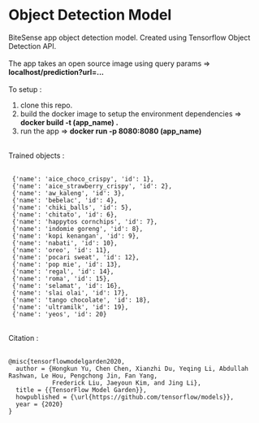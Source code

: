 # Object Detection Model

BiteSense app object detection model. Created using Tensorflow Object Detection API. <br/>
<br/>
The app takes an open source image using query params => **localhost/prediction?url=...** <br/>
<br/>
To setup : 
1. clone this repo.
2. build the docker image to setup the environment dependencies => **docker build -t (app_name) .**
3. run the app => **docker run -p 8080:8080 (app_name)**
<br/>
Trained objects : <br/>
<br/> 

```
 {'name': 'aice_choco_crispy', 'id': 1},
 {'name': 'aice_strawberry_crispy', 'id': 2},
 {'name': 'aw_kaleng', 'id': 3},
 {'name': 'bebelac', 'id': 4},
 {'name': 'chiki_balls', 'id': 5},
 {'name': 'chitato', 'id': 6},
 {'name': 'happytos cornchips', 'id': 7},
 {'name': 'indomie goreng', 'id': 8},
 {'name': 'kopi kenangan', 'id': 9},
 {'name': 'nabati', 'id': 10},
 {'name': 'oreo', 'id': 11},
 {'name': 'pocari sweat', 'id': 12},
 {'name': 'pop mie', 'id': 13},
 {'name': 'regal', 'id': 14},
 {'name': 'roma', 'id': 15},
 {'name': 'selamat', 'id': 16},
 {'name': 'slai olai', 'id': 17},
 {'name': 'tango chocolate', 'id': 18},
 {'name': 'ultramilk', 'id': 19},
 {'name': 'yeos', 'id': 20}
```

<br/>
Citation : <br/>
<br/>

```
@misc{tensorflowmodelgarden2020,
  author = {Hongkun Yu, Chen Chen, Xianzhi Du, Yeqing Li, Abdullah Rashwan, Le Hou, Pengchong Jin, Fan Yang,
            Frederick Liu, Jaeyoun Kim, and Jing Li},
  title = {{TensorFlow Model Garden}},
  howpublished = {\url{https://github.com/tensorflow/models}},
  year = {2020}
}
```
